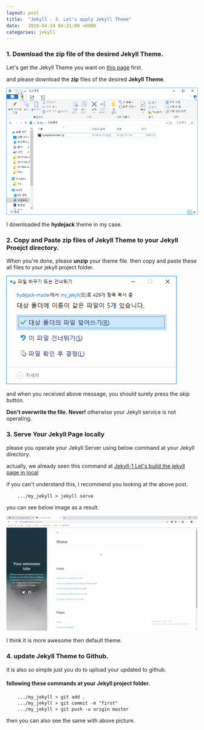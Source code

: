```yaml
---
layout: post
title:  "Jekyll - 3. Let's apply Jekyll Theme"
date:   2019-04-24 04:21:00 +0900
categories: jekyll
---
```


### 1. Download the zip file of the desired __Jekyll Theme__.
Let's get the Jekyll Theme you want on [this page](http://jekyllthemes.org/) first.

and please download the __zip__ files of the desired __Jekyll Theme__.

<img src="/workspace/devlog/jekyll/theme/res/1.png">

I downloaded the __hydejack__ theme in my case.

### 2. Copy and Paste zip files of Jekyll Theme to your Jekyll Proejct directory.
When you're done, please __unzip__ your theme file. then copy and paste these all files to your jekyll project folder.

<img src="/workspace/devlog/jekyll/theme/res/2.png">

and when you received above message, you should surely press the skip button.

__Don't overwrite the file. Never!__ otherwise your Jekyll service is not operating.

### 3. Serve Your Jekyll Page locally 

please you operate your Jekyll Server using below command at your Jekyll directory.

actually, we already seen this command at  [Jekyll-1 Let's build the jekyll page in local](https://kidongyun.github.io/build-jekyll-page-locally/)

if you can't understand this, I recommend you looking at the above post.

```
    .../my_jekyll > jekyll serve
```

you can see below image as a result.

<img src="/workspace/devlog/jekyll/theme/res/3.png">

I think it is more awesome then default theme.

### 4. update Jekyll Theme to Github.

it is also so simple just you do to upload your updated to github.

#### following these commands at your Jekyll project folder.

```
    .../my_jekyll > git add .
    .../my_jekyll > git commit -m "first"
    .../my_jekyll > git push -u origin master 
```

then you can also see the same with above picture.